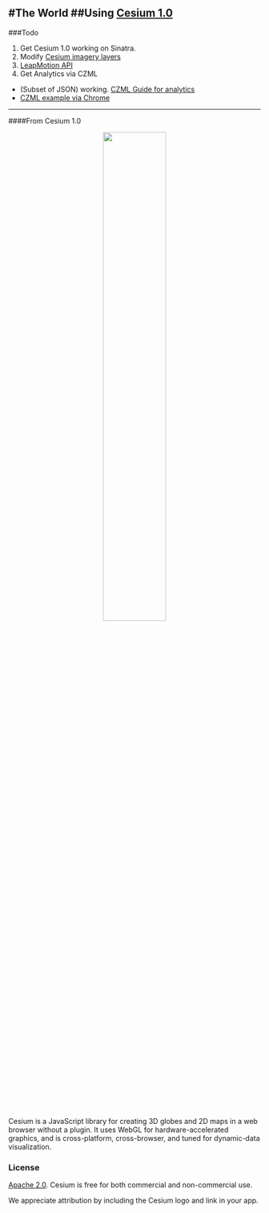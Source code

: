 #The World 
##Using [Cesium 1.0](http://cesiumjs.org/2013/04/12/Cesium-up-and-running/)
-----------------------------------------------------------------
###Todo
1. Get Cesium 1.0 working on Sinatra.
2. Modify [Cesium imagery layers](http://cesiumjs.org/2013/01/04/Cesium-Imagery-Layers-Tutorial/)
3. [LeapMotion API](https://github.com/Aviture/cesium-leap)
4. Get Analytics via CZML
  * (Subset of JSON) working. [CZML Guide for analytics](https://github.com/AnalyticalGraphicsInc/cesium/wiki/czml-guide)
  * [CZML example via Chrome](http://cesiumjs.org/Cesium/Apps/Sandcastle/index.html?src=CZML.html&label=DataSources)
  
-----------------------------------------------------------------
####From Cesium 1.0

<p align="center">
<img src="https://github.com/AnalyticalGraphicsInc/cesium/wiki/logos/Cesium_Logo_Color.jpg" width="50%" />
</p>

Cesium is a JavaScript library for creating 3D globes and 2D maps in a web browser without a plugin. It uses WebGL for hardware-accelerated graphics, and is cross-platform, cross-browser, and tuned for dynamic-data visualization.

### License ###

[Apache 2.0](http://www.apache.org/licenses/LICENSE-2.0.html).  Cesium is free for both commercial and non-commercial use.

We appreciate attribution by including the Cesium logo and link in your app.
